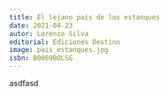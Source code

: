 ```yaml
---
title: El lejano país de los estanques
date: 2021-04-23
autor: Lorenzo Silva
editorial: Ediciones Destino
image: pais_estanques.jpg
isbn: B0069BOLSG
---
```


asdfasd
